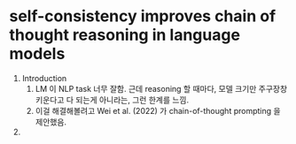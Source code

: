 # self-consistency improves chain of thought reasoning in language models

1. Introduction
    1. LM 이 NLP task 너무 잘함. 근데 reasoning 할 때마다, 모델 크기만 주구장창 키운다고 다 되는게 아니라는, 그런 한계를 느낌.
    2. 이걸 해결해볼려고 Wei et al. (2022) 가 chain-of-thought prompting 을 제안했음.
2.
